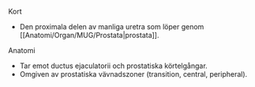 Kort
- Den proximala delen av manliga uretra som löper genom [[Anatomi/Organ/MUG/Prostata|prostata]].

Anatomi
- Tar emot ductus ejaculatorii och prostatiska körtelgångar.
- Omgiven av prostatiska vävnadszoner (transition, central, peripheral).
